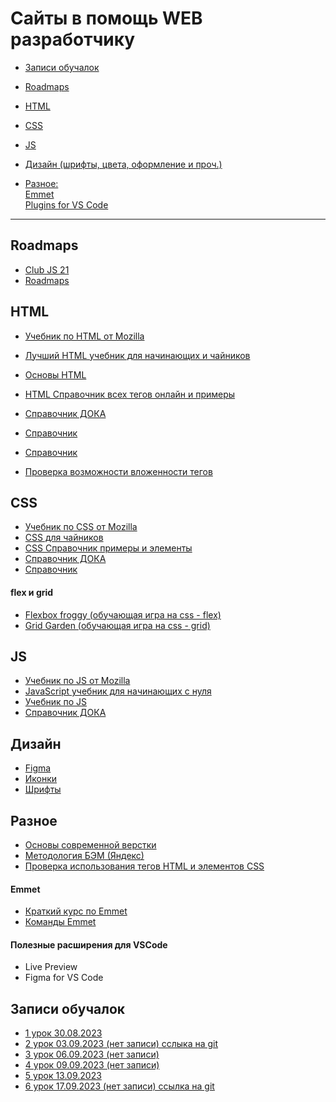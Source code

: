 # Сайты в помощь WEB разработчику

- [Записи обучалок](#lessons)

- [Roadmaps](#Roadmaps)

- [HTML](#HTML)

- [CSS](#CSS)

- [JS](#JS)

- [Дизайн (шрифты, цвета, оформление и проч.)](#Дизайн)

- [Разное:](#Разное) \
[Emmet](#Emmet) \
[Plugins for VS Code](#Plugins)

---

## <a id="Roadmaps">Roadmaps</a>

- [Club JS 21](https://www.figma.com/file/bA6Go6IVky6kRC5as8pcv9/RoadMap?type=whiteboard&t=vEgKipVPOppkbXgb-1)
- [Roadmaps](https://roadmap.sh/)

## <a id="HTML">HTML</a>

- [Учебник по HTML от Mozilla](https://developer.mozilla.org/ru/docs/Web/HTML)
- [Лучший HTML учебник для начинающих и чайников](https://html5css.ru/html/default.php)
- [Основы HTML](https://html5book.ru/osnovy-html/)
- [HTML Справочник всех тегов онлайн и примеры](https://html5css.ru/tags/default.php)
- [Справочник ДОКА](https://doka.guide/html/)
- [Справочник](https://htmlbook.ru/)
- [Справочник](https://htmlbook.ru/)

- [Проверка возможности вложенности тегов](https://caninclude.glitch.me/)

## <a id="CSS">CSS</a>

- [Учебник по CSS от Mozilla](https://developer.mozilla.org/ru/docs/Web/CSS)
- [CSS для чайников](https://html5css.ru/css/default.php)
- [CSS Справочник примеры и элементы](https://html5css.ru/cssref/default.php)
- [Справочник ДОКА](https://doka.guide/css/)
- [Справочник](https://htmlbook.ru/)

#### flex и grid

- [Flexbox froggy (обучающая игра на css - flex)](https://flexboxfroggy.com/#ru)
- [Grid Garden (обучающая игра на css - grid)](https://cssgridgarden.com/#ru)

## <a id="JS">JS</a>

- [Учебник по JS от Mozilla](https://developer.mozilla.org/ru/docs/Web/JavaScript)
- [JavaScript учебник для начинающих с нуля](https://html5css.ru/js/default.php)
- [Учебник по JS](https://learn.javascript.ru/)
- [Справочник ДОКА](https://doka.guide/js/)

## <a id="Дизайн">Дизайн</a>

- [Figma](https://www.figma.com/)
- [Иконки](https://fontawesome.ru/all-icons/)
- [Шрифты](https://fonts.google.com/)

## <a id="Разное (курсы и доп.инфо)">Разное</a>

- [Основы современной верстки](https://ru.hexlet.io/courses/layout-designer-basics)
- [Методология БЭМ (Яндекс)](https://ru.bem.info/methodology/)
- [Проверка использования тегов HTML и элементов CSS](https://caniuse.com/)

#### <a id="Emmet">Emmet</a>

- [Краткий курс по Emmet](https://ru.hexlet.io/courses/layout-designer-basics/lessons/emmet/theory_unit)
- [Команды Emmet](info/emmet/cheatsheet-emmet.pdf)

#### <a id="Plugins">Полезные расширения для VSCode</a>

- Live Preview
- Figma for VS Code

## <a id="lessons">Записи обучалок</a>

- [1 урок 30.08.2023](https://youtu.be/EwSeI7azdmo)
- [2 урок 03.09.2023 (нет записи) сслыка на git](https://github.com/Bloodislav/JC_Club)
- [3 урок 06.09.2023 (нет записи)]()
- [4 урок 09.09.2023 (нет записи)]()
- [5 урок 13.09.2023](https://www.youtube.com/watch?v=6I_qktQd7vs)
- [6 урок 17.09.2023 (нет записи) ссылка на git](https://github.com/S21SurgutJS/ToDoList/tree/contessa)
